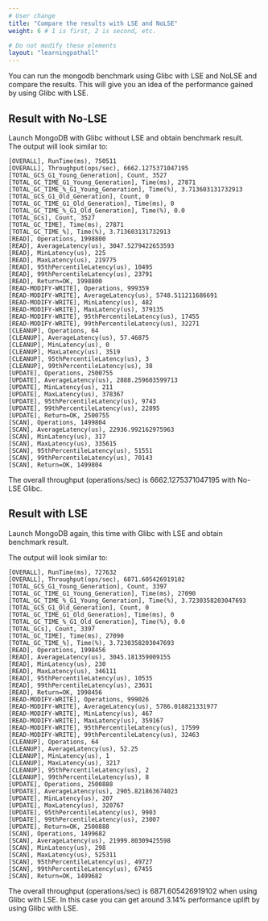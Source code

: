 ```yaml
---
# User change
title: "Compare the results with LSE and NoLSE"
weight: 6 # 1 is first, 2 is second, etc.

# Do not modify these elements
layout: "learningpathall"
---
```


You can run the mongodb benchmark using Glibc with LSE and NoLSE and compare the results. This will give you an idea of the performance gained by using Glibc with LSE.

## Result with No-LSE
Launch MongoDB with Glibc without LSE and obtain benchmark result.  
The output will look similar to:

```output
[OVERALL], RunTime(ms), 750511
[OVERALL], Throughput(ops/sec), 6662.1275371047195
[TOTAL_GCS_G1_Young_Generation], Count, 3527
[TOTAL_GC_TIME_G1_Young_Generation], Time(ms), 27871
[TOTAL_GC_TIME_%_G1_Young_Generation], Time(%), 3.713603131732913
[TOTAL_GCS_G1_Old_Generation], Count, 0
[TOTAL_GC_TIME_G1_Old_Generation], Time(ms), 0
[TOTAL_GC_TIME_%_G1_Old_Generation], Time(%), 0.0
[TOTAL_GCs], Count, 3527
[TOTAL_GC_TIME], Time(ms), 27871
[TOTAL_GC_TIME_%], Time(%), 3.713603131732913
[READ], Operations, 1998800
[READ], AverageLatency(us), 3047.5279422653593
[READ], MinLatency(us), 225
[READ], MaxLatency(us), 219775
[READ], 95thPercentileLatency(us), 10495
[READ], 99thPercentileLatency(us), 23791
[READ], Return=OK, 1998800
[READ-MODIFY-WRITE], Operations, 999359
[READ-MODIFY-WRITE], AverageLatency(us), 5748.511211686691
[READ-MODIFY-WRITE], MinLatency(us), 482
[READ-MODIFY-WRITE], MaxLatency(us), 379135
[READ-MODIFY-WRITE], 95thPercentileLatency(us), 17455
[READ-MODIFY-WRITE], 99thPercentileLatency(us), 32271
[CLEANUP], Operations, 64
[CLEANUP], AverageLatency(us), 57.46875
[CLEANUP], MinLatency(us), 0
[CLEANUP], MaxLatency(us), 3519
[CLEANUP], 95thPercentileLatency(us), 3
[CLEANUP], 99thPercentileLatency(us), 38
[UPDATE], Operations, 2500755
[UPDATE], AverageLatency(us), 2888.259603599713
[UPDATE], MinLatency(us), 211
[UPDATE], MaxLatency(us), 378367
[UPDATE], 95thPercentileLatency(us), 9743
[UPDATE], 99thPercentileLatency(us), 22895
[UPDATE], Return=OK, 2500755
[SCAN], Operations, 1499804
[SCAN], AverageLatency(us), 22936.992162975963
[SCAN], MinLatency(us), 317
[SCAN], MaxLatency(us), 335615
[SCAN], 95thPercentileLatency(us), 51551
[SCAN], 99thPercentileLatency(us), 70143
[SCAN], Return=OK, 1499804
```
The overall throughput (operations/sec) is 6662.1275371047195 with No-LSE Glibc.

## Result with LSE
Launch MongoDB again, this time with Glibc with LSE and obtain benchmark result.

The output will look similar to:
  
```console
[OVERALL], RunTime(ms), 727632
[OVERALL], Throughput(ops/sec), 6871.605426919102
[TOTAL_GCS_G1_Young_Generation], Count, 3397
[TOTAL_GC_TIME_G1_Young_Generation], Time(ms), 27090
[TOTAL_GC_TIME_%_G1_Young_Generation], Time(%), 3.7230358203047693
[TOTAL_GCS_G1_Old_Generation], Count, 0
[TOTAL_GC_TIME_G1_Old_Generation], Time(ms), 0
[TOTAL_GC_TIME_%_G1_Old_Generation], Time(%), 0.0
[TOTAL_GCs], Count, 3397
[TOTAL_GC_TIME], Time(ms), 27090
[TOTAL_GC_TIME_%], Time(%), 3.7230358203047693
[READ], Operations, 1998456
[READ], AverageLatency(us), 3045.181359009155
[READ], MinLatency(us), 230
[READ], MaxLatency(us), 346111
[READ], 95thPercentileLatency(us), 10535
[READ], 99thPercentileLatency(us), 23631
[READ], Return=OK, 1998456
[READ-MODIFY-WRITE], Operations, 999026
[READ-MODIFY-WRITE], AverageLatency(us), 5786.018821331977
[READ-MODIFY-WRITE], MinLatency(us), 467
[READ-MODIFY-WRITE], MaxLatency(us), 359167
[READ-MODIFY-WRITE], 95thPercentileLatency(us), 17599
[READ-MODIFY-WRITE], 99thPercentileLatency(us), 32463
[CLEANUP], Operations, 64
[CLEANUP], AverageLatency(us), 52.25
[CLEANUP], MinLatency(us), 1
[CLEANUP], MaxLatency(us), 3217
[CLEANUP], 95thPercentileLatency(us), 2
[CLEANUP], 99thPercentileLatency(us), 8
[UPDATE], Operations, 2500888
[UPDATE], AverageLatency(us), 2905.821863674023
[UPDATE], MinLatency(us), 207
[UPDATE], MaxLatency(us), 320767
[UPDATE], 95thPercentileLatency(us), 9903
[UPDATE], 99thPercentileLatency(us), 23007
[UPDATE], Return=OK, 2500888
[SCAN], Operations, 1499682
[SCAN], AverageLatency(us), 21999.80309425598
[SCAN], MinLatency(us), 298
[SCAN], MaxLatency(us), 525311
[SCAN], 95thPercentileLatency(us), 49727
[SCAN], 99thPercentileLatency(us), 67455
[SCAN], Return=OK, 1499682
```
The overall throughput (operations/sec) is 6871.605426919102 when using Glibc with LSE.
In this case you can get around 3.14% performance uplift by using Glibc with LSE.


